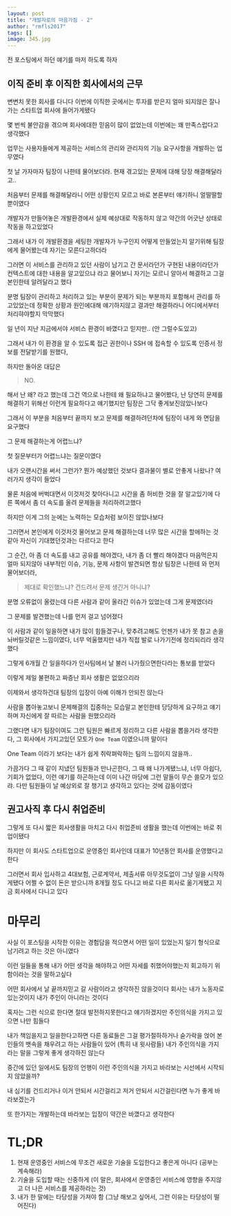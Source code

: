 ```yaml
---
layout: post
title: "개발자로의 마음가짐 - 2"
author: "rmfls2017"
tags: []
image: 345.jpg
---
```


전 포스팅에서 하던 얘기를 마저 하도록 하자

## 이직 준비 후 이직한 회사에서의 근무

변변치 못한 회사를 다니다 이번에 이직한 곳에서는 투자를 받은지 얼마 되지않은 잘나가는 스타트업 회사에 들어가게됐다

몇 번씩 불안감을 겪으며 회사에대한 믿음이 많이 없었는데 이번에는 꽤 만족스럽다고 생각했다

업무는 사용자들에게 제공하는 서비스의 관리와 관리자의 기능 요구사항을 개발하는 업무였다

첫 날 가자마자 팀장이 나한테 물어보더라. 현재 겪고있는 문제에 대해 당장 해결해달라고..

처음부터 문제를 해결해달라니 어떤 상황인지 모르고 바로 본론부터 얘기하니 얼떨떨할 뿐이였다

개발자가 만들어놓은 개발환경에서 실제 예상대로 작동하지 않고 약간의 어긋난 상태로 작동을 하고있었다

그래서 내가 이 개발환경을 세팅한 개발자가 누구인지 어떻게 만들었는지 알기위해 팀장에게 물어봤는데 자기는 모른다고하더라

그러면 이 서비스를 관리하고 있던 사람이 남기고 간 문서라던가 구현된 내용이라던가 컨텍스트에 대한 내용을 알고있으냐 라고 물어보니 자기는 모르니 알아서 해결하고 그걸 본인한테 알려달라고 했다

분명 팀장이 관리하고 처리하고 있는 부분이 문제가 되는 부분까지 포함해서 관리를 하고있었는데 정확한 상황과 원인에대해 얘기하지않고 결과만 해결하라니 어디에서부터 처리햐야할지 막막했다

일 년이 지난 지금에서야 서비스 환경이 바꼈다고 믿지만.. (안 그럴수도있고)

그래서 내가 이 환경을 알 수 있도록 접근 권한이나 SSH 에 접속할 수 있도록 인증서 정보를 전달받기를 원했다, 

하지만 돌아온 대답은 

> NO. 

해서 난 왜? 라고 했는데 그건 역으로 나한테 왜 필요하냐고 물어봤다, 난 당연히 문제를 해결하기 위해선 이런게 필요하다고 얘기했지만 팀장은 그닥 좋게보진않았나보다

그래서 이 부분을 처음부터 끝까지 보고 문제를 해결하려던차에 팀장이 내게 와 면담을 요구했다

그 문제 해결하는게 어렵느냐?

첫 질문부터가 어렵느냐는 질문이였다

내가 오랜시간을 써서 그런가? 뭔가 예상했던 것보다 결과물이 별로 안좋게 나왔나? 여러가지 생각이 들었다

물론 처음에 버벅대면서 이것저것 찾아다니고 시간을 좀 허비한 것을 잘 알고있기에 다른 쪽에서 좀 더 속도를 올려 문제들을 처리하려고했다

하지만 이게 그의 눈에는 노력하는 모습처럼 보이진 않았나보다

그러면서 본인에게 이것저것 물어보고 문제 해결하는데 너무 많은 시간을 할애하는 것 같아 자신이 기대했던것과는 다르다고 한다

그 순간, 아 좀 더 속도를 내고 공유를 해야겠다, 내가 좀 더 빨리 해야겠다 마음먹은지 얼마 되지않아 내부적인 이슈, 기능, 문제 사항이 발견되면 항상 팀장은 나한테 와 먼저 물어보더라,

> 제대로 확인했느냐? 건드려서 문제 생긴거 아니냐?

분명 오류없이 올렸는데 다른 사람과 같이 올라간 이슈가 있었는데 그게 문제였더라

그 문제를 발견했는데 나를 먼저 걸고 넘어졌다

이 사람과 같이 일을하면 내가 많이 힘들겠구나, 맞추려고해도 언젠가 내가 못 참고 손을 놔버릴것같은 느낌이였다, 너무 억울했지만 내가 직접 발로 나가기전에 정리되리라 생각했다

그렇게 6개월 간 일을하다가 인사팀에서 날 불러 나가줬으면한다라는 통보를 받았다

이렇게 제일 불편하고 짜증난 회사 생활은 없었으리라

이제와서 생각하건대 팀장의 입장이 아예 이해가 안되진 않는다

사람을 뽑아놓고보니 문제해결의 집중하는 모습말고 본인한테 당당하게 요구하고 얘기하며 자신에게 잘 따르는 사람을 원했으리라

그랬다면 내가 팀장이여도 그런 팀원은 빠르게 정리하고 다른 사람을 뽑을거라 생각한다, 그 회사에서 가지고있던 모토가 `One Team` 이였으니까 말이다

One Team 이라기 보다는 내가 쉽게 쥐락펴락하는 팀의 느낌이지 않을까..

가끔가다 그 때 같이 지냈던 팀원들과 만나곤한다, 그 때 왜 나가게됐느냐, 너무 아쉽다, 기회가 없었다, 이런 얘기를 하곤하는데 이미 나간 마당에 그런 말들이 무슨 쓸모가 있으랴. 다만 팀원들이 날 예상외로 잘 챙기고 생각하고 있다는 것에 감동이였다

## 권고사직 후 다시 취업준비

그렇게 또 다시 짧은 회사생활을 마치고 다시 취업준비 생활을 했는데 이번에는 바로 취업이됐다

하지만 이 회사도 스타트업으로 운영중인 회사인데 대표가 10년동안 회사를 운영했다고한다

그러면서 회사 입사하고 4대보험, 근로계약서, 제출서류 아무것도없이 그냥 일을 시작하게됐다 어쩔 수 없이 돈은 받으니까 8개월 정도 다니고 바로 다른 회사로 옮기게됐고 지금 회사에서 다니고 있다

# 마무리

사실 이 포스팅을 시작한 이유는 경험담을 적으면서 어떤 일이 있었는지 일기 형식으로 남기려고 하는 것은 아니였다

이런 일들을 통해 내가 어떤 생각을 해야하고 어떤 자세를 취했어야했는지 회고하기 위함이라는 것을 말하고싶다

어떤 회사에서 날 끝까지믿고 갈 사람이라고 생각하진 않을것이다 회사는 내가 노동자로 있는것이지 내가 주인이 아니라는 것이다

혹자는 그런 식으로 한다면 절대 발전하지못한다고 얘기하겠지만 주인의식을 가지고 있으면 나만 힘들다

내가 책임을지고 일을한다고하면 다른 동료들은 그걸 평가절하하거나 숟가락을 얹어 본인들의 뱃속을 채우려고 하는 사람들이 있어 (특히 내 윗사람들) 내가 주인의식을 가지라는 말을 그렇게 좋게 생각하진 않는다

중간에 있던 일에서도 팀장의 언행이 이런 주인의식을 가지고 바라보는 시선에서 시작되지 않았을까?

내 심기를 건드리거나 이거 안되서 시간걸리고 저거 안되서 시간걸린다면 누가 좋게 바라보겠는가

또 한가지는 개발하는데 바라보는 입장이 약간은 바꼈다고 생각한다

# TL;DR

1. 현재 운영중인 서비스에 무조건 새로운 기술을 도입한다고 좋은게 아니다 (공부는 계속해라)
2. 기술을 도입할 때는 신중하게 (이 말은, 회사에서 운영중인 서비스에 영향을 주지않고 더 나은 서비스를 제공하라는 것) 
3. 내가 한 말에는 타당성을 가져야 함 (그냥 해보고 싶어서, 그런 이유는 타당성이 떨어진다)
